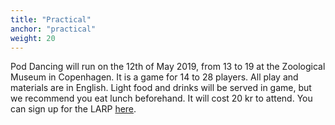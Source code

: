 ```yaml
---
title: "Practical"
anchor: "practical"
weight: 20
---
```


Pod Dancing will run on the 12th of May 2019, from 13 to 19 at the Zoological Museum in Copenhagen. It is a game for 14 to 28 players. All play and materials are in English. Light food and drinks will be served in game, but we recommend you eat lunch beforehand. It will cost 20 kr to attend. You can sign up for the LARP [here](https://docs.google.com/forms/d/e/1FAIpQLSe6Fr6tdEvZEluQEY-EgFx_Fkuq1tvN-Rx4PR9ZNJ9gcqkHRA/viewform?usp=sf_link).
